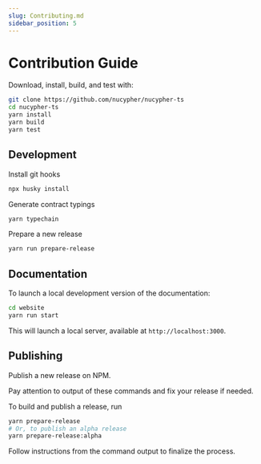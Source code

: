 ```yaml
---
slug: Contributing.md
sidebar_position: 5
---
```


# Contribution Guide

Download, install, build, and test with:

```bash
git clone https://github.com/nucypher/nucypher-ts
cd nucypher-ts
yarn install
yarn build
yarn test
```

## Development

Install git hooks

```bash
npx husky install
```

Generate contract typings

```bash
yarn typechain
```

Prepare a new release

```bash
yarn run prepare-release
```

## Documentation

To launch a local development version of the documentation:

```bash
cd website
yarn run start
```
This will launch a local server, available at `http://localhost:3000`.

## Publishing

Publish a new release on NPM.

Pay attention to output of these commands and fix your release if needed.

To build and publish a release, run

```bash
yarn prepare-release
# Or, to publish an alpha release
yarn prepare-release:alpha
```

Follow instructions from the command output to finalize the process.